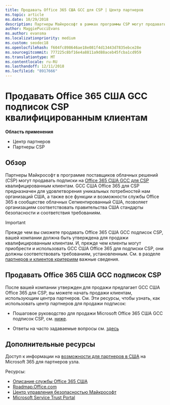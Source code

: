 ```yaml
---
title: Продавать Office 365 США GCC для CSP | Центр партнеров
ms.topic: article
ms.date: 10/29/2018
description: Партнеры Майкрософт в рамках программы CSP могут продавать Office 365 США GCC подписок CSP квалифицированным клиентам. Office 365 GCC США для CSP — это набор облачных служб производительность, разработанный для правительства США и подрядчикам США.
author: MaggiePucciEvans
ms.author: evansma
ms.localizationpriority: medium
ms.custom: seodec18
ms.openlocfilehash: f604fc898646ae18e081f4d13443d7835ebce28e
ms.sourcegitcommit: 777225c8bf16e4a8811a9d88aceb45fcba1cd959
ms.translationtype: MT
ms.contentlocale: ru-RU
ms.lasthandoff: 12/11/2018
ms.locfileid: "8917666"
---
```

# <a name="sell-office-365-government-gcc-for-csp-subscriptions-to-qualified-customers"></a>Продавать Office 365 США GCC подписок CSP квалифицированным клиентам

**Область применения**

-  Центр партнеров
-  Партнеры CSP


## <a name="overview"></a>Обзор

Партнеры Майкрософт в программе поставщиков облачных решений (CSP) могут продавать подписки на [Office 365 США GCC для CSP](https://www.microsoft.com/microsoft-365/partners/governmentforCSP) квалифицированным клиентам. GCC США Office 365 для CSP предназначен для удовлетворения уникальных потребностей нам организаций США, а также все функции и возможности службы Office 365 в сообществе облачных Сегментированный США, позволяет организациям соответствовать правительства США стандарты безопасности и соответствия требованиям. 

>[!IMPORTANT] 
>Прежде чем вы сможете продавать Office 365 США GCC подписок CSP, вашей компании должна быть утверждена для продажи квалифицированным клиентам. И, прежде чем клиенты могут приобрести и использовать GCC США Office 365 для подписки CSP, они должны соответствовать требованиям, установленным. См. в разделе [партнеров и клиентов критериям](csp-gcc-validate.md) важные сведения.


## <a name="sell-office-365-government-gcc-for-csp-subscriptions"></a>Продавать Office 365 США GCC подписок CSP

После вашей компании утвержден для продажи предлагает GCC США Office 365 для CSP, вы можете начать продажи клиентам, использующим центра партнеров. См. Эти ресурсы, чтобы узнать, как использовать центр партнеров для продажи подписок: 

-   Пошаговое руководство для продажи Microsoft Office 365 США GCC подписок CSP, см. [ниже](https://go.microsoft.com/fwlink/?linkid=2007323).  

-   Ответы на часто задаваемые вопросы см. [здесь](https://o365pp.blob.core.windows.net/media/Resources/GCC/Office%20365%20Government%20GCC%20for%20CSP%20Partner%20FAQ.docx)


## <a name="additional-resources"></a>Дополнительные ресурсы

Доступ к информации на [возможности для партнеров в США](https://www.microsoft.com/microsoft-365/partners/governmentforCSP) на Microsoft 365 для партнеров узла.

Ресурсы:

- [Описание службы Office 365 США](https://technet.microsoft.com/library/mt774581.aspx)
- [Roadmap.Office.com](https://products.office.com/business/office-365-roadmap)
- [Центр управления безопасностью Майкрософт](https://www.microsoft.com/TrustCenter/)
- [Microsoft Service Trust Portal](https://aka.ms/STP)

